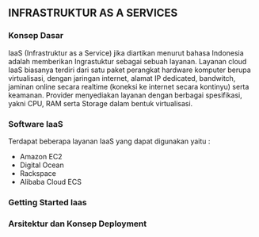 ## INFRASTRUKTUR AS A SERVICES

### Konsep Dasar
IaaS (Infrastruktur as a Service) jika diartikan menurut bahasa Indonesia adalah memberikan Ingrastuktur sebagai sebuah layanan. Layanan cloud IaaS biasanya terdiri dari satu paket perangkat hardware komputer berupa virtualisasi, dengan jaringan internet, alamat IP dedicated, bandwitch, jaminan online secara realtime (koneksi ke internet secara kontinyu) serta keamanan. Provider menyediakan layanan dengan berbagai spesifikasi, yakni CPU, RAM serta Storage dalam bentuk virtualisasi.

### Software IaaS
Terdapat beberapa layanan IaaS yang dapat digunakan yaitu :
 * Amazon EC2
 * Digital Ocean
 * Rackspace
 * Alibaba Cloud ECS

### Getting Started Iaas

### Arsitektur dan Konsep Deployment